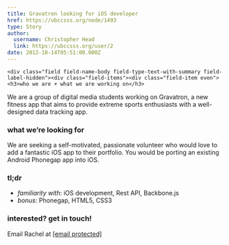 ```yaml
---
title: Gravatron looking for iOS developer 
href: https://ubccsss.org/node/1493
type: Story
author:
  username: Christopher Head
  link: https://ubccsss.org/user/2
date: 2012-10-14T05:51:00.000Z
---
```



    <div class="field field-name-body field-type-text-with-summary field-label-hidden"><div class="field-items"><div class="field-item even"><h3>who we are + what we are working on</h3>
<p>We are a group of digital media students working on Gravatron, a new fitness app that aims to provide extreme sports enthusiasts with a well-designed data tracking app.</p>
<h3>what we&#x2019;re looking for</h3>
<p>We are seeking a self-motivated, passionate volunteer who would love to add a fantastic iOS app to their portfolio. You would be porting an existing Android Phonegap app into iOS.</p>
<h3>tl;dr</h3>
<ul>
<li><i>familiarity with</i>: iOS development, Rest API, Backbone.js</li>
<li><i>bonus</i>: Phonegap, HTML5, CSS3</li>
</ul>
<h3>interested? get in touch!</h3>
<p>Email Rachel at <a href="/cdn-cgi/l/email-protection#057764666d60695a71606a45626b72662b6664"><span class="__cf_email__" data-cfemail="562437353e333a092233391631382135783537">[email&#xA0;protected]</span></a></p>
</div></div></div>    <footer>
          </footer>
    